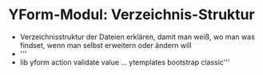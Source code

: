 # YForm-Modul: Verzeichnis-Struktur

- Verzeichnisstruktur der Dateien erklären, damit man weiß, wo man was findset, wenn man selbst erweitern oder ändern will
- '''
- lib
   yform
      action
      validate
      value
...
ytemplates
   bootstrap
   classic'''
